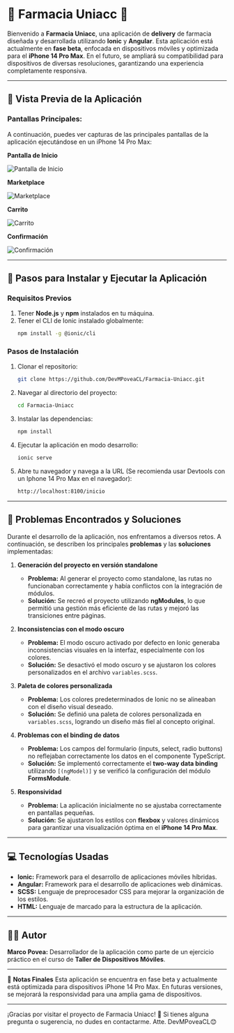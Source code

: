 # 🏥 **Farmacia Uniacc** 🏥

Bienvenido a **Farmacia Uniacc**, una aplicación de **delivery** de farmacia diseñada y desarrollada utilizando **Ionic** y **Angular**. Esta aplicación está actualmente en **fase beta**, enfocada en dispositivos móviles y optimizada para el **iPhone 14 Pro Max**. En el futuro, se ampliará su compatibilidad para dispositivos de diversas resoluciones, garantizando una experiencia completamente responsiva.

---

## 📱 **Vista Previa de la Aplicación**

### Pantallas Principales:
A continuación, puedes ver capturas de las principales pantallas de la aplicación ejecutándose en un iPhone 14 Pro Max:

  <p><strong>Pantalla de Inicio</strong></p>
  <img src="./src/assets/screenshots/inicio.PNG" alt="Pantalla de Inicio">

  <p><strong>Marketplace</strong></p>
  <img src="./src/assets/screenshots/buscar.PNG" alt="Marketplace">

  <p><strong>Carrito</strong></p>
  <img src="./src/assets/screenshots/carrito.PNG" alt="Carrito">
  
  <p><strong>Confirmación</strong></p>
  <img src="./src/assets/screenshots/confirmacion.PNG" alt="Confirmación">

---

## 🚀 **Pasos para Instalar y Ejecutar la Aplicación**

### **Requisitos Previos**
1. Tener **Node.js** y **npm** instalados en tu máquina.
2. Tener el CLI de Ionic instalado globalmente:
   ```bash
   npm install -g @ionic/cli

### **Pasos de Instalación**
1. Clonar el repositorio:
   ```bash
   git clone https://github.com/DevMPoveaCL/Farmacia-Uniacc.git

2. Navegar al directorio del proyecto:
   ```bash
   cd Farmacia-Uniacc

3. Instalar las dependencias:
   ```bash
   npm install

4. Ejecutar la aplicación en modo desarrollo:
   ```bash
   ionic serve
5. Abre tu navegador y navega a la URL (Se recomienda usar Devtools con un Iphone 14 Pro Max en el navegador):
   ```bash
   http://localhost:8100/inicio

---

## 🔧 **Problemas Encontrados y Soluciones**

Durante el desarrollo de la aplicación, nos enfrentamos a diversos retos. A continuación, se describen los principales **problemas** y las **soluciones** implementadas:

1. **Generación del proyecto en versión standalone**  
   - **Problema:** Al generar el proyecto como standalone, las rutas no funcionaban correctamente y había conflictos con la integración de módulos.  
   - **Solución:** Se recreó el proyecto utilizando **ngModules**, lo que permitió una gestión más eficiente de las rutas y mejoró las transiciones entre páginas.

2. **Inconsistencias con el modo oscuro**  
   - **Problema:** El modo oscuro activado por defecto en Ionic generaba inconsistencias visuales en la interfaz, especialmente con los colores.  
   - **Solución:** Se desactivó el modo oscuro y se ajustaron los colores personalizados en el archivo `variables.scss`.

3. **Paleta de colores personalizada**  
   - **Problema:** Los colores predeterminados de Ionic no se alineaban con el diseño visual deseado.  
   - **Solución:** Se definió una paleta de colores personalizada en `variables.scss`, logrando un diseño más fiel al concepto original.

4. **Problemas con el binding de datos**  
   - **Problema:** Los campos del formulario (inputs, select, radio buttons) no reflejaban correctamente los datos en el componente TypeScript.  
   - **Solución:** Se implementó correctamente el **two-way data binding** utilizando `[(ngModel)]` y se verificó la configuración del módulo **FormsModule**.

5. **Responsividad**  
   - **Problema:** La aplicación inicialmente no se ajustaba correctamente en pantallas pequeñas.  
   - **Solución:** Se ajustaron los estilos con **flexbox** y valores dinámicos para garantizar una visualización óptima en el **iPhone 14 Pro Max**.

---

## 💻 **Tecnologías Usadas**

- **Ionic:** Framework para el desarrollo de aplicaciones móviles híbridas.  
- **Angular:** Framework para el desarrollo de aplicaciones web dinámicas.  
- **SCSS:** Lenguaje de preprocesador CSS para mejorar la organización de los estilos.  
- **HTML:** Lenguaje de marcado para la estructura de la aplicación.

---

## 👨‍💻 **Autor**

**Marco Povea:** Desarrollador de la aplicación como parte de un ejercicio práctico en el curso de **Taller de Dispositivos Móviles**.

---


🌟 **Notas Finales**
Esta aplicación se encuentra en fase beta y actualmente está optimizada para dispositivos iPhone 14 Pro Max.
En futuras versiones, se mejorará la responsividad para una amplia gama de dispositivos.

---

¡Gracias por visitar el proyecto de Farmacia Uniacc! 🚀 Si tienes alguna pregunta o sugerencia, no dudes en contactarme. 
Atte. DevMPoveaCL😊